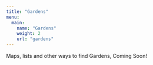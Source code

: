 ```yaml
---
title: "Gardens"
menu:
  main:
    name: "Gardens"
    weight: 2
    url: "gardens"
---
```

Maps, lists and other ways to find Gardens, Coming Soon!
